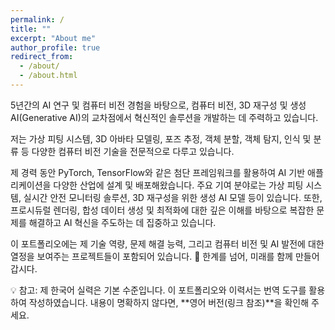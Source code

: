 ```yaml
---
permalink: /
title: ""
excerpt: "About me"
author_profile: true
redirect_from:
  - /about/
  - /about.html
---
```

5년간의 AI 연구 및 컴퓨터 비전 경험을 바탕으로, 컴퓨터 비전, 3D 재구성 및 생성 AI(Generative AI)의 교차점에서 혁신적인 솔루션을 개발하는 데 주력하고 있습니다.

저는 가상 피팅 시스템, 3D 아바타 모델링, 포즈 추정, 객체 분할, 객체 탐지, 인식 및 분류 등 다양한 컴퓨터 비전 기술을 전문적으로 다루고 있습니다.

제 경력 동안 PyTorch, TensorFlow와 같은 첨단 프레임워크를 활용하여 AI 기반 애플리케이션을 다양한 산업에 설계 및 배포해왔습니다. 주요 기여 분야로는 가상 피팅 시스템, 실시간 안전 모니터링 솔루션, 3D 재구성을 위한 생성 AI 모델 등이 있습니다. 또한, 프로시듀럴 렌더링, 합성 데이터 생성 및 최적화에 대한 깊은 이해를 바탕으로 복잡한 문제를 해결하고 AI 혁신을 주도하는 데 집중하고 있습니다.

이 포트폴리오에는 제 기술 역량, 문제 해결 능력, 그리고 컴퓨터 비전 및 AI 발전에 대한 열정을 보여주는 프로젝트들이 포함되어 있습니다.
🚀 한계를 넘어, 미래를 함께 만들어 갑시다.

💡 참고:
제 한국어 실력은 기본 수준입니다. 이 포트폴리오와 이력서는 번역 도구를 활용하여 작성하였습니다.
내용이 명확하지 않다면, **영어 버전(링크 참조)**을 확인해 주세요.

<!--
Welcome to my portfolio! I am M. Tansee Shahid, a passionate AI researcher and computer vision specialist with 5 years of experience in developing innovative solutions at the intersection of computer vision, 3D reconstruction, and generative AI. My expertise spans a wide range of cutting-edge technologies, including virtual fitting systems, 3D avatar modeling, pose estimation, object segmentation, object detection, recognition and classification.

Throughout my career, I have successfully designed and deployed AI-powered applications for diverse industries, leveraging advanced frameworks like PyTorch and TensorFlow. My work includes contributions to projects such as virtual try-on systems, real-time safety monitoring solutions, and generative AI models for 3D reconstruction. With a strong background in procedural rendering, synthetic data generation, and optimization, I am dedicated to solving complex challenges and driving innovation in the field of AI.

I invite you to explore my portfolio, where you’ll find an array of projects that showcase my technical skills, creative problem-solving, and dedication to pushing the boundaries of computer vision and AI. Let's build the future, one breakthrough at a time!